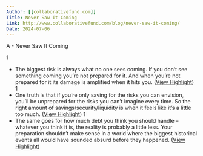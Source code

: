 ```yaml
---
Author: [[collaborativefund.com]]
Title: Never Saw It Coming
Link: http://www.collaborativefund.com/blog/never-saw-it-coming/
Date: 2024-07-06
---
```

A - Never Saw It Coming

1
- The biggest risk is always what no one sees coming. If you don’t see something coming you’re not prepared for it. And when you’re not prepared for it its damage is amplified when it hits you. ([View Highlight](https://instapaper.com/read/1501945252/19448915))
1
- One truth is that if you’re only saving for the risks you can envision, you’ll be unprepared for the risks you can’t imagine every time. So the right amount of savings/security/liquidity is when it feels like it’s a little too much. ([View Highlight](https://instapaper.com/read/1501945252/19448928))
1
- The same goes for how much debt you think you should handle – whatever you think it is, the reality is probably a little less. Your preparation shouldn’t make sense in a world where the biggest historical events all would have sounded absurd before they happened. ([View Highlight](https://instapaper.com/read/1501945252/19448929))
